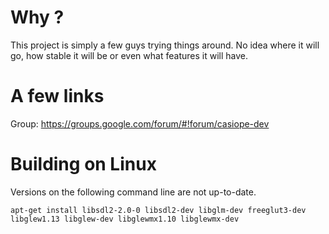 
# Why ?
This project is simply a few guys trying things around.
No idea where it will go, how stable it will be or even what features it will have.


# A few links
Group: https://groups.google.com/forum/#!forum/casiope-dev


# Building on Linux
Versions on the following command line are not up-to-date.
```
apt-get install libsdl2-2.0-0 libsdl2-dev libglm-dev freeglut3-dev libglew1.13 libglew-dev libglewmx1.10 libglewmx-dev
```

